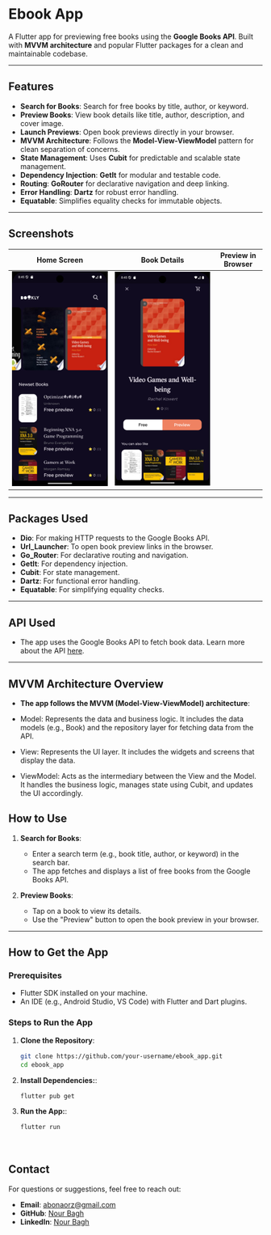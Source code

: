# Ebook App

A Flutter app for previewing free books using the **Google Books API**. Built with **MVVM architecture** and popular Flutter packages for a clean and maintainable codebase.

---

## Features

- **Search for Books**: Search for free books by title, author, or keyword.
- **Preview Books**: View book details like title, author, description, and cover image.
- **Launch Previews**: Open book previews directly in your browser.
- **MVVM Architecture**: Follows the **Model-View-ViewModel** pattern for clean separation of concerns.
- **State Management**: Uses **Cubit** for predictable and scalable state management.
- **Dependency Injection**: **GetIt** for modular and testable code.
- **Routing**: **GoRouter** for declarative navigation and deep linking.
- **Error Handling**: **Dartz** for robust error handling.
- **Equatable**: Simplifies equality checks for immutable objects.

---

## Screenshots

| **Home Screen** | **Book Details** | **Preview in Browser** |
|------------------|------------------|------------------------|
| ![Home Screen](screenshot/screenshot1.png) | ![Book Details](screenshot/screenshot2.png)  |

---

## Packages Used

- **Dio**: For making HTTP requests to the Google Books API.
- **Url_Launcher**: To open book preview links in the browser.
- **Go_Router**: For declarative routing and navigation.
- **GetIt**: For dependency injection.
- **Cubit**: For state management.
- **Dartz**: For functional error handling.
- **Equatable**: For simplifying equality checks.

---
## API Used
- The app uses the Google Books API to fetch book data. Learn more about the API [here](https://developers.google.com/books).

---
## MVVM Architecture Overview
- **The app follows the MVVM (Model-View-ViewModel) architecture**:
- Model: Represents the data and business logic. It includes the data models (e.g., Book) and the repository layer for fetching data from the API.

- View: Represents the UI layer. It includes the widgets and screens that display the data.

- ViewModel: Acts as the intermediary between the View and the Model. It handles the business logic, manages state using Cubit, and updates the UI accordingly.




## How to Use

1. **Search for Books**:
   - Enter a search term (e.g., book title, author, or keyword) in the search bar.
   - The app fetches and displays a list of free books from the Google Books API.

2. **Preview Books**:
   - Tap on a book to view its details.
   - Use the "Preview" button to open the book preview in your browser.

---

## How to Get the App

### Prerequisites
- Flutter SDK installed on your machine.
- An IDE (e.g., Android Studio, VS Code) with Flutter and Dart plugins.

### Steps to Run the App
1. **Clone the Repository**:
   ```bash
   git clone https://github.com/your-username/ebook_app.git
   cd ebook_app
2. **Install Dependencies:**:
   ```bash
   flutter pub get
3. **Run the App:**:
   ```bash
   flutter run
   



## Contact

For questions or suggestions, feel free to reach out:

- **Email**: abonaorz@gmail.com  
- **GitHub**: [Nour Bagh](https://github.com/bagh98)  
- **LinkedIn**: [Nour Bagh](https://www.linkedin.com/in/nour-bagh)
   
